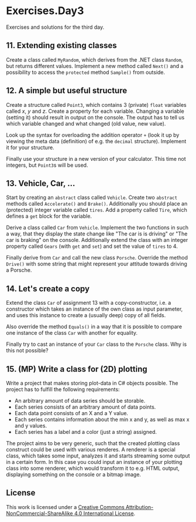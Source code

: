 # Exercises.Day3

Exercises and solutions for the third day.

## 11. Extending existing classes

Create a class called `MyRandom`, which derives from the .NET class `Random`, but returns different values. Implement a new method called `Next()` and a possibility to access the `protected` method `Sample()` from outside.

## 12. A simple but useful structure

Create a structure called `Point3`, which contains 3 (private) `float` variables called *x*, *y* and *z*. Create a property for each variable. Changing a variable (setting it) should result in output on the console. The output has to tell us which variable changed and what changed (old value, new value).

Look up the syntax for overloading the addition operator `+` (look it up by viewing the meta data (definition) of e.g. the `decimal` structure). Implement it for your structure.

Finally use your structure in a new version of your calculator. This time not integers, but `Point3`s will be used.

## 13. Vehicle, Car, ...

Start by creating an `abstract` class called `Vehicle`. Create two `abstract` methods called `Accelerate()` and `Brake()`. Additionally you should place an (protected) integer variable called `tires`. Add a property called `Tire`, which defines a `get` block for the variable.

Derive a class called `Car` from `Vehicle`. Implement the two functions in such a way, that they display the state change like "The car is is driving" or "The car is braking" on the console. Additionally extend the class with an integer property called `Gears` (with `get` and `set`) and set the value of `tires` to 4.

Finally derive from `Car` and call the new class `Porsche`. Override the method `Drive()` with some string that might represent your attitude towards driving a Porsche.

## 14. Let's create a copy

Extend the class `Car` of assignment 13 with a copy-constructor, i.e. a constructor which takes an instance of the own class as input parameter, and uses this instance to create a (usually deep) copy of all fields.

Also override the method `Equals()` in a way that it is possible to compare one instance of the class `Car` with another for equality.

Finally try to cast an instance of your `Car` class to the `Porsche` class. Why is this not possible?

## 15. (**MP**) Write a class for (2D) plotting

Write a project that makes storing plot-data in C# objects possible. The project has to fulfill the following requirements:

* An arbitrary amount of data series should be storable.
* Each series consists of an arbitrary amount of data points.
* Each data point consists of an X and a Y value.
* Each series contains information about the min x and y, as well as max x and y values.
* Each series has a label and a color (just a string) assigned.

The project aims to be very generic, such that the created plotting class construct could be used with various renderes. A renderer is a special class, which takes some input, analyzes it and starts streaming some output in a certain form. In this case you could input an instance of your plotting class into some renderer, which would transform it to e.g. HTML output, displaying something on the console or a bitmap image.

## License
This work is licensed under a [Creative Commons Attribution-NonCommercial-ShareAlike 4.0 International License](http://creativecommons.org/licenses/by-nc-sa/4.0/).